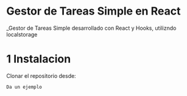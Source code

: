 # Gestor de Tareas Simple en React 
 _Gestor de Tareas Simple desarrollado con React y Hooks, utilizndo localstorage

 # 1 Instalacion

 Clonar el repositorio desde:

 ```
Da un ejemplo
```

